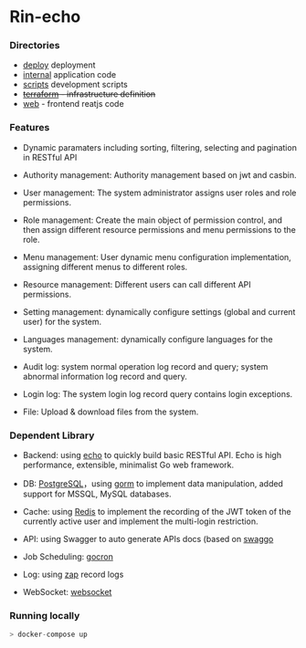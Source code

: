 # Rin-echo

### Directories

- [deploy](deploy/) deployment
- [internal](internal/) application code
- [scripts](scripts/) development scripts
- <del>[terraform](terraform/) - infrastructure definition</del>
- [web](web/) - frontend reatjs code

### Features

- Dynamic paramaters including sorting, filtering, selecting and pagination in RESTful API

- Authority management: Authority management based on jwt and casbin.

- User management: The system administrator assigns user roles and role permissions.

- Role management: Create the main object of permission control, and then assign different resource permissions and menu permissions to the role.

- Menu management: User dynamic menu configuration implementation, assigning different menus to different roles.

- Resource management: Different users can call different API permissions.

- Setting management: dynamically configure settings (global and current user) for the system.

- Languages management: dynamically configure languages for the system.

- Audit log: system normal operation log record and query; system abnormal information log record and query.

- Login log: The system login log record query contains login exceptions.

- File: Upload & download files from the system.

### Dependent Library

- Backend: using [echo](https://echo.labstack.com/) to quickly build basic RESTful API. Echo is high performance, extensible, minimalist Go web framework.

- DB: [PostgreSQL](https://www.postgresql.org/)，using [gorm](https://gorm.io/) to implement data manipulation, added support for MSSQL, MySQL databases.

- Cache: using [Redis](https://redis.io/) to implement the recording of the JWT token of the currently active user and implement the multi-login restriction.

- API: using Swagger to auto generate APIs docs (based on [swaggo](github.com/swaggo/swag/)

- Job Scheduling: [gocron](https://github.com/jasonlvhit/gocron)

- Log: using [zap](https://github.com/uber-go/zap) record logs

- WebSocket: [websocket](https://github.com/gorilla/websocket)

### Running locally

```go
> docker-compose up

```
